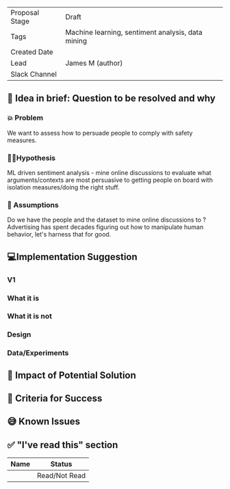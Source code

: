 | | |
|-|-|
| Proposal Stage |   Draft   |
| Tags           |   Machine learning, sentiment analysis, data mining   |
| Created Date   |      |
| Lead           |   James M (author)   |
| Slack Channel  |      |

## 📃 Idea in brief: Question to be resolved and why

### 💥 Problem

We want to assess how to persuade people to comply with safety measures.

### 👨‍🔬Hypothesis

ML driven sentiment analysis - mine online discussions to evaluate what arguments/contexts are most persuasive to getting people on board with isolation measures/doing the right stuff.

### 🤔 Assumptions

Do we have the people and the dataset to mine online discussions to ? Advertising has spent decades figuring out how to manipulate human behavior, let's harness that for good.

## 💻Implementation Suggestion

### V1

### What it is

### What it is not

### Design

### Data/Experiments

## 💪 Impact of Potential Solution

## 🙌 Criteria for Success

## 😅 Known Issues

## ✅ "I've read this" section

| Name | Status |
|-|-|
|  |  Read/Not Read    |
